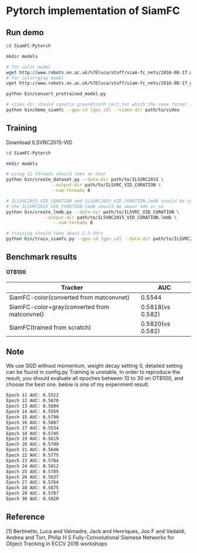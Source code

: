 # Pytorch implementation of SiamFC

## Run demo
```bash
cd SiamFC-Pytorch

mkdir models

# for color model
wget http://www.robots.ox.ac.uk/%7Eluca/stuff/siam-fc_nets/2016-08-17.net.mat -P models/
# for color+gray model
wget http://www.robots.ox.ac.uk/%7Eluca/stuff/siam-fc_nets/2016-08-17_gray025.net.mat -P models/

python bin/convert_pretrained_model.py

# video dir should conatin groundtruth_rect.txt which the same format like otb
python bin/demo_siamfc --gpu-id [gpu_id] --video-dir path/to/video
```

## Training
Download ILSVRC2015-VID 

```bash
cd SiamFC-Pytorch

mkdir models

# using 12 threads should take an hour
python bin/create_dataset.py --data-dir path/to/ILSVRC2015 \
			     --output-dir path/to/ILSVRC_VID_CURATION \
			     --num-threads 8

# ILSVRC2015_VID_CURATION and ILSVRC2015_VID_CURATION.lmdb should be in the same directory
# the ILSVRC2015_VID_CURATION.lmdb should be about 34G or so
python bin/create_lmdb.py --data-dir path/to/ILSVRC_VID_CURATION \
			  --output-dir path/to/ILSVRC2015_VID_CURATION.lmdb \
		          --num-threads 8

# training should take about 2.5~3hrs
python bin/train_siamfc.py --gpu-id [gpu_id] --data-dir path/to/ILSVRC2015_VID_CURATION
```
## Benchmark results
#### OTB100

| Tracker 			    		 | AUC             |
| ---------------------------------------------  | --------------- |
| SiamFC-color(converted from matconvnet)        | 0.5544          |
| SiamFC-color+gray(converted from matconvnet)   | 0.5818(vs 0.582)|
| SiamFC(trained from scratch)      		 | 0.5820(vs 0.582)|

## Note
We use SGD without momentum, weight decay setting 0, detailed setting can be found in config.py
Training is unstable, In order to reproduce the result, you should evaluate all epoches between 
10 to 30 on OTB100, and choose the best one.
below is one of my experiment result.
```bash
Epoch 11 AUC: 0.5522
Epoch 12 AUC: 0.5670
Epoch 13 AUC: 0.5604
Epoch 14 AUC: 0.5559
Epoch 15 AUC: 0.5790
Epoch 16 AUC: 0.5687
Epoch 17 AUC: 0.5534
Epoch 18 AUC: 0.5745
Epoch 19 AUC: 0.5619
Epoch 20 AUC: 0.5749
Epoch 21 AUC: 0.5648
Epoch 22 AUC: 0.5775
Epoch 23 AUC: 0.5784
Epoch 24 AUC: 0.5812
Epoch 25 AUC: 0.5785
Epoch 26 AUC: 0.5637
Epoch 27 AUC: 0.5764
Epoch 28 AUC: 0.5675
Epoch 29 AUC: 0.5787
Epoch 30 AUC: 0.5820
```
## Reference
[1] Bertinetto, Luca and Valmadre, Jack and Henriques, Joo F and Vedaldi, Andrea and Torr, Philip H S
		Fully-Convolutional Siamese Networks for Object Tracking
		In ECCV 2016 workshops
